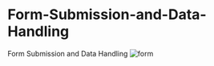 # Form-Submission-and-Data-Handling

Form Submission and Data Handling
![form](https://github.com/Jovanka13/Form-Submission-and-Data-Handling/assets/95030102/474c81db-1b47-4efd-85fe-8c9f61c756f8)
